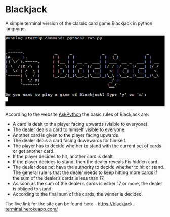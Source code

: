 # Blackjack  

A simple terminal version of the classic card game Blackjack in python language.

![intro picture](assets/readme_images/Header.png)

According to the website [AskPython](https://www.askpython.com/python/examples/blackjack-game-using-python) the basic rules of Blackjack are:

- A card is dealt to the player facing upwards (visible to everyone).
- The dealer deals a card to himself visible to everyone.
- Another card is given to the player facing upwards.
- The dealer deals a card facing downwards for himself.
- The player has to decide whether to stand with the current set of cards or get another card.
- If the player decides to hit, another card is dealt.
- If the player decides to stand, then the dealer reveals his hidden card.
- The dealer does not have the authority to decide whether to hit or stand. The general rule is that the dealer needs to keep hitting more cards if the sum of the dealer’s cards is less than 17.
- As soon as the sum of the dealer’s cards is either 17 or more, the dealer is obliged to stand.
- According to the final sum of the cards, the winner is decided.

The live link for the site can be found here - https://blackjack-terminal.herokuapp.com/

